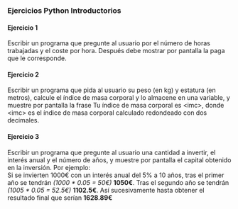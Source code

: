 ### Ejercicios Python Introductorios

#### Ejercicio 1
Escribir un programa que pregunte al usuario por el número de horas trabajadas y el coste por hora. Después debe mostrar por pantalla la paga que le corresponde.

#### Ejercicio 2
Escribir un programa que pida al usuario su peso (en kg) y estatura (en metros), calcule el índice de masa corporal y lo almacene en una variable, y muestre por pantalla la frase Tu índice de masa corporal es \<imc>, donde \<imc> es el índice de masa corporal calculado redondeado con dos decimales.

#### Ejercicio 3
Escribir un programa que pregunte al usuario una cantidad a invertir, el interés anual y el número de años, y muestre por pantalla el capital obtenido en la inversión.
Por ejemplo:  
Si se invierten 1000€ con un interés anual del 5% a 10 años, tras el primer año se tendrán 
*(1000 * 0.05 = 50€)* **1050€**. Tras el segundo año se tendrán *(1005 * 0.05 = 52.5€)* **1102.5€**. Así sucesivamente hasta obtener el resultado final que serían **1628.89€**
